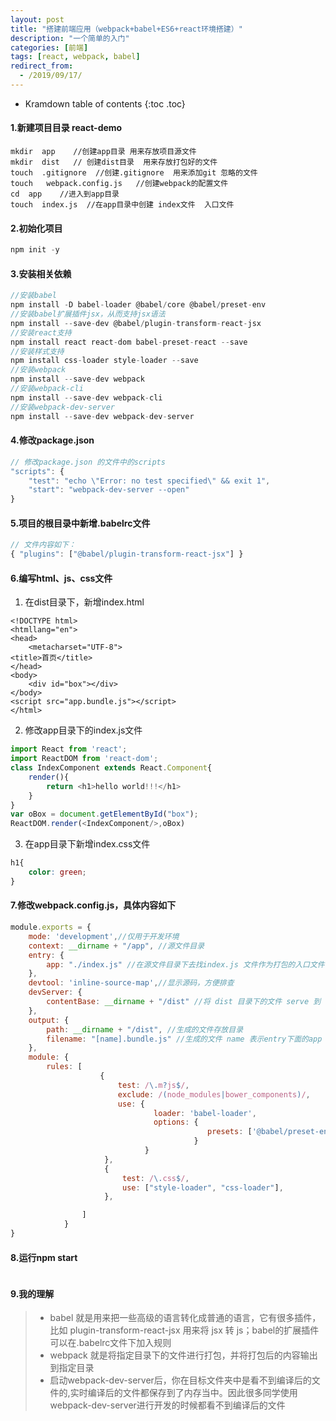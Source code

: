 ```yaml
---
layout: post
title: "搭建前端应用（webpack+babel+ES6+react环境搭建）"
description: "一个简单的入门"
categories: [前端]
tags: [react, webpack, babel]
redirect_from:
  - /2019/09/17/
---
```

* Kramdown table of contents
{:toc .toc}
#### 1.新建项目目录 react-demo
~~~
mkdir  app    //创建app目录 用来存放项目源文件
mkdir  dist   // 创建dist目录  用来存放打包好的文件
touch  .gitignore  //创建.gitignore  用来添加git 忽略的文件
touch   webpack.config.js   //创建webpack的配置文件
cd  app    //进入到app目录  
touch  index.js  //在app目录中创建 index文件  入口文件
~~~
#### 2.初始化项目
~~~ javascript
npm init -y
~~~
#### 3.安装相关依赖
~~~ javascript
//安装babel
npm install -D babel-loader @babel/core @babel/preset-env
//安装babel扩展插件jsx，从而支持jsx语法
npm install --save-dev @babel/plugin-transform-react-jsx 
//安装react支持
npm install react react-dom babel-preset-react --save
//安装样式支持
npm install css-loader style-loader --save
//安装webpack
npm install --save-dev webpack
//安装webpack-cli
npm install --save-dev webpack-cli
//安装webpack-dev-server
npm install --save-dev webpack-dev-server
~~~

#### 4.修改package.json
~~~ javascript
// 修改package.json 的文件中的scripts
"scripts": {
    "test": "echo \"Error: no test specified\" && exit 1",
    "start": "webpack-dev-server --open"
}
~~~
#### 5.项目的根目录中新增.babelrc文件
~~~ javascript
// 文件内容如下：
{ "plugins": ["@babel/plugin-transform-react-jsx"] }
~~~
#### 6.编写html、js、css文件
  1. 在dist目录下，新增index.html

~~~ 
<!DOCTYPE html>
<htmllang="en">
<head>
    <metacharset="UTF-8">
<title>首页</title>
</head>
<body>
    <div id="box"></div>
</body>
<script src="app.bundle.js"></script>
</html>
~~~

  2. 修改app目录下的index.js文件

~~~ javascript
import React from 'react';
import ReactDOM from 'react-dom';
class IndexComponent extends React.Component{
    render(){
        return <h1>hello world!!!</h1>
    }
}
var oBox = document.getElementById("box");
ReactDOM.render(<IndexComponent/>,oBox)
~~~

  3. 在app目录下新增index.css文件
~~~ css
h1{
    color: green;
}
~~~


#### 7.修改webpack.config.js，具体内容如下
~~~ javascript
module.exports = {
    mode: 'development',//仅用于开发环境
    context: __dirname + "/app", //源文件目录
    entry: {
        app: "./index.js" //在源文件目录下去找index.js 文件作为打包的入口文件
    },
    devtool: 'inline-source-map',//显示源码，方便排查
    devServer: {
        contentBase: __dirname + "/dist" //将 dist 目录下的文件 serve 到 localhost:8080 下
    },
    output: {
        path: __dirname + "/dist", //生成的文件存放目录
        filename: "[name].bundle.js" //生成的文件 name 表示entry下面的app
    },
    module: {
        rules: [
                    {
                        test: /\.m?js$/,
                        exclude: /(node_modules|bower_components)/,
                        use: {
                                loader: 'babel-loader',
                                options: {
                                            presets: ['@babel/preset-env']
                                         }
                              }
                     },
                     {
                         test: /\.css$/,
                         use: ["style-loader", "css-loader"],
                     },

                ]
            }
}
~~~

#### 8.运行npm start

<img itemprop="image" data-src="/_posts/image/ReactHelloWolrd.png"/>

#### 9.我的理解
> * babel 就是用来把一些高级的语言转化成普通的语言，它有很多插件，比如 plugin-transform-react-jsx  用来将 jsx 转 js；babel的扩展插件可以在.babelrc文件下加入规则
> * webpack 就是将指定目录下的文件进行打包，并将打包后的内容输出到指定目录
> * 启动webpack-dev-server后，你在目标文件夹中是看不到编译后的文件的,实时编译后的文件都保存到了内存当中。因此很多同学使用webpack-dev-server进行开发的时候都看不到编译后的文件
